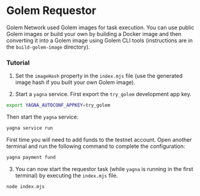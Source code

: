 # Golem Requestor
Golem Network used Golem images for task execution. You can use public Golem images or build your own by building a Docker image and then converting it into a Golem image using Golem CLI tools (instructions are in the ``build-golem-image`` directory).

### Tutorial
1. Set the ``imageHash`` property in the ``index.mjs`` file (use the generated image hash if you built your own Golem image).

2. Start a ``yagna`` service. First export the ``try_golem`` development app key.
```bash
export YAGNA_AUTOCONF_APPKEY=try_golem
```

Then start the ``yagna`` service:
```bash
yagna service run
```

First time you will need to add funds to the testnet account. Open another terminal and run the following command to complete the configuration:
```bash
yagna payment fund
```

3. You can now start the requestor task (while ``yagna`` is running in the first terminal) by executing the ``index.mjs`` file.
```bash
node index.mjs
```